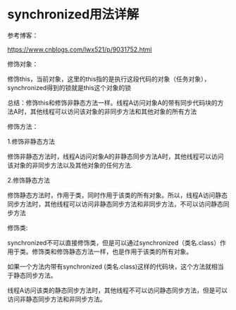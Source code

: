 # synchronized用法详解

参考博客：

https://www.cnblogs.com/lwx521/p/9031752.html

修饰对象：

修饰this，当前对象，这里的this指的是执行这段代码的对象（任务对象），synchronized得到的锁就是this这个对象的锁

总结：修饰this和修饰非静态方法一样。线程A访问对象A的带有同步代码块的方法A时，其他线程可以访问该对象的非同步方法和其他对象的所有方法

修饰方法：

1.修饰非静态方法

修饰非静态方法时，线程A访问对象A的非静态同步方法A时，其他线程可以访问该对象的非同步方法以及其他对象的任何方法.

2.修饰静态方法

修饰静态方法时，作用于类，同时作用于该类的所有对象。所以，线程A访问静态同步方法时，其他线程可以访问非静态同步方法和非同步方法，不可以访问静态同步方法

修饰类:

synchronized不可以直接修饰类，但是可以通过synchronized（类名.class）作用于类。修饰类和修饰静态方法一样，也是作用于该类的所有对象。

如果一个方法内带有synchronized (类名.class)这样的代码块，这个方法就相当于静态同步方法。

线程A访问该类的静态同步方法时，其他线程不可以访问静态同步方法，但是可以访问非静态同步方法和非同步方法。
